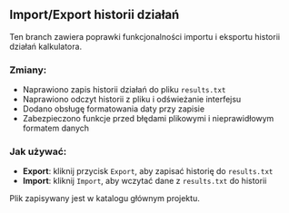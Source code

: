 ## Import/Export historii działań

Ten branch zawiera poprawki funkcjonalności importu i eksportu historii działań kalkulatora.

### Zmiany:
- Naprawiono zapis historii działań do pliku `results.txt`
- Naprawiono odczyt historii z pliku i odświeżanie interfejsu
- Dodano obsługę formatowania daty przy zapisie
- Zabezpieczono funkcje przed błędami plikowymi i nieprawidłowym formatem danych

### Jak używać:
- **Export**: kliknij przycisk `Export`, aby zapisać historię do `results.txt`
- **Import**: kliknij `Import`, aby wczytać dane z `results.txt` do historii

Plik zapisywany jest w katalogu głównym projektu.
